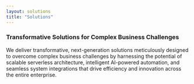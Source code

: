 ```yaml
---
layout: solutions
title: "Solutions"
---
```


### **Transformative Solutions for Complex Business Challenges**

We deliver transformative, next-generation solutions meticulously designed to overcome complex business challenges by harnessing the potential of scalable serverless architecture, intelligent AI-powered automation, and seamless system integrations that drive efficiency and innovation across the entire enterprise.